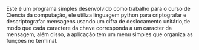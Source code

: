 Este é um programa simples desenvolvido como trabalho para o curso de Ciencia da computação,
ele utiliza linguagem python para criptografar e descriptografar mensagens usando um cifra 
de deslocamento unitário,de modo que cada caractere da chave corresponda a um caracter da mensagem,
além disso, a aplicação tem um menu simples que organiza as funções no terminal.
